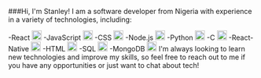 ###Hi, I'm Stanley!
I am a software developer from Nigeria with experience in a variety of technologies, including:

-React <img src="https://cdn4.iconfinder.com/data/icons/logos-3/600/React.js_logo-512.png" width="20" height="20">
-JavaScript <img src="https://cdn4.iconfinder.com/data/icons/logos-3/600/JavaScript_logo-512.png" width="20" height="20">
-CSS <img src="https://cdn4.iconfinder.com/data/icons/logos-3/600/CSS3_logo-512.png" width="20" height="20">
-Node.js <img src="https://cdn4.iconfinder.com/data/icons/logos-3/600/nodejs-512.png" width="20" height="20">
-Python <img src="https://cdn4.iconfinder.com/data/icons/logos-3/600/Python-512.png" width="20" height="20">
-C <img src="https://cdn4.iconfinder.com/data/icons/logos-3/600/c_programming_language-512.png" width="20" height="20">
-React-Native <img src="https://cdn4.iconfinder.com/data/icons/logos-3/600/React_Native-512.png" width="20" height="20">
-HTML <img src="https://cdn4.iconfinder.com/data/icons/logos-3/600/HTML5-512.png" width="20" height="20">
-SQL <img src="https://cdn4.iconfinder.com/data/icons/logos-3/600/SQL-512.png" width="20" height="20">
-MongoDB <img src="https://cdn4.iconfinder.com/data/icons/logos-3/600/MongoDB-512.png" width="20" height="20">
I'm always looking to learn new technologies and improve my skills, so feel free to reach out to me if you have any opportunities or just want to chat about tech!

